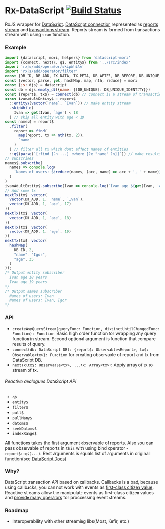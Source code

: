 Rx-DataScript [![Build Status](https://travis-ci.org/typeetfunc/rx-datascript.svg?branch=master)](https://travis-ci.org/typeetfunc/rx-datascript)
=========================

RxJS wrapper for [DataScript](https://github.com/tonsky/datascript). [DataScript connection](https://github.com/tonsky/datascript/blob/master/test%2Fdatascript%2Ftest%2Fconn.cljc) represented as [reports stream](https://github.com/typeetfunc/rx-datascript/blob/master/src/index.js#L22) and [transactions stream](https://github.com/typeetfunc/rx-datascript/blob/master/src/index.js#L21). Reports stream is formed from transactions stream with using `scan` function.

### Example
```Javascript
import {datascript, mori, helpers} from 'datascript-mori'
import {connect, nextTx, q$, entity$} from '../src/index'
import 'rxjs/add/operator/skipWhile'
import 'rxjs/add/operator/filter'
const {DB_ID, DB_ADD, TX_DATA, TX_META, DB_AFTER, DB_BEFORE, DB_UNIQUE, DB_UNIQUE_IDENTITY} = helpers
const {vector, parse, get, hashMap, map, nth, reduce} = mori
const {js: djs} = datascript
const db = djs.empty_db({name: {[DB_UNIQUE]: DB_UNIQUE_IDENTITY}})
const {report$, tx$} = connect(db) // connect is a stream of transactions and stream of reports
const ivanAdultEntity$ = report$
  ::entity$(vector(`name`, `Ivan`)) // make entity stream
  .skipWhile(
    Ivan => get(Ivan, `age`) < 18
  ) // skip all entity with age < 18
const names$ = report$
  .filter(
    report => find(
      map(report, tx => nth(tx, 2)),
      `name`
    )
  ) // filter all tx which dont affect names of entities
  ::q$(parse(`[:find [?n ...] :where [?e "name" ?n]]`)) // make results of the query stream
// subscribes
names$.subscribe(
  names => console.log(
    `Names of users: ${reduce(names, (acc, name) => acc + ', ' + name)}`
  )
)
ivanAdultEntity$.subscribe(Ivan => console.log(`Ivan age ${get(Ivan, 'age')} years`))
// Add some tx
nextTx(tx$, vector(
  vector(DB_ADD, 1, `name`, `Ivan`),
  vector(DB_ADD, 1, `age`, 17)
))
nextTx(tx$, vector(
  vector(DB_ADD, 1, `age`, 18)
))
nextTx(tx$, vector(
  vector(DB_ADD, 1, `age`, 19)
))
nextTx(tx$, vector(
  hashMap(
    DB_ID, 2,
    "name", "Igor",
    "age", 35
  )
));
/* Output entity subscriber
  Ivan age 18 years
  Ivan age 19 years
*/
/* Output names subscriber
  Names of users: Ivan
  Names of users: Ivan, Igor
*/
```
### API
 - `createAnyQueryStream(queryFunc: Function, distinctUntilChangedFunc: Function): Function`: Basic high order function for wrapping any query function in stream. Second optional argument is function that compare results of query.
 - `connect(db: DataScript DB): {report$: Observable<Report>, tx$: Observable<tx>}: Function` for creating observable of report and tx from DataScript DB.
 - `nextTx(tx$: Observable<tx>, ...tx: Array<tx>)`: Apply array of tx to stream of tx.

###### Reactive analogues DataScript API
 - `q$`
 - `entity$`
 - `filter$`
 - `pull$`
 - `pullMany$`
 - `datoms$`
 - `seekDatoms$`
 - `indexRange$`

All functions takes the first argument observable of reports. Also you can pass observable of reports in `this` with using bind operator - `report$::q$(...)`. Rest arguments is equals list of arguments in original function(see [DataScript Docs](https://github.com/tonsky/datascript/wiki/API-overview))

### Why?

DataScript transaction API based on callbacks. Callbacks is a bad, because using callbacks, you can not work with events as [first-class citizen value](https://en.wikipedia.org/wiki/First-class_citizen).  Reactive streams allow the manipulate events as first-class citizen values and [provide many operators](http://reactivex.io/documentation/operators.html) for proccessing event streams.

### Roadmap
 - Interoperability with other streaming libs(Most, Kefir, etc.)
